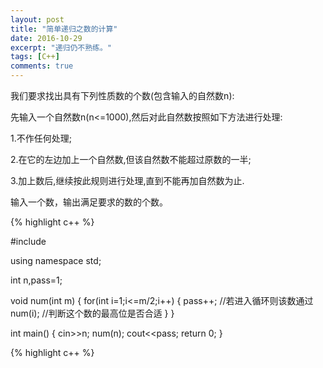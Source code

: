 ```yaml
---
layout: post
title: "简单递归之数的计算"
date: 2016-10-29
excerpt: "递归仍不熟练。"
tags: [C++]
comments: true
---
```


我们要求找出具有下列性质数的个数(包含输入的自然数n):

先输入一个自然数n(n<=1000),然后对此自然数按照如下方法进行处理:

1.不作任何处理;

2.在它的左边加上一个自然数,但该自然数不能超过原数的一半;

3.加上数后,继续按此规则进行处理,直到不能再加自然数为止.

输入一个数，输出满足要求的数的个数。

{% highlight c++ %}

#include <iostream>

using namespace std;

int n,pass=1;

void num(int m)
{
 	for(int i=1;i<=m/2;i++)
 	{
  	pass++;     //若进入循环则该数通过
  	num(i);     //判断这个数的最高位是否合适
 	}
}

int main()
{
   	cin>>n;
    num(n); 
    cout<<pass;
    return 0;
}

{% highlight c++ %}